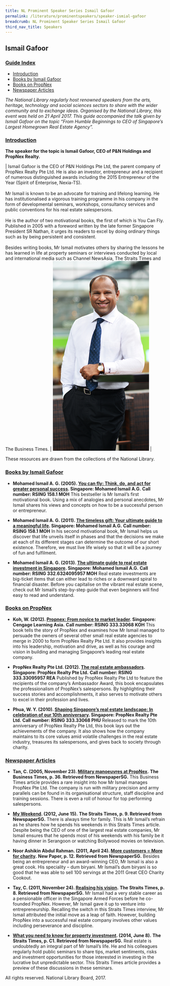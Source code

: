 ```yaml
---
title: NL Prominent Speaker Series Ismail Gafoor
permalink: /literature/prominentspeakers/speaker-ismial-gafoor
breadcrumb: NL Prominent Speaker Series Ismail Gafoor
third_nav_title: Speakers
---
```


## **Ismail Gafoor**

<h3><u>Guide Index</h3></u>

* <u>Introduction</u>
* <u>Books by Ismail Gafoor</u>
* <u>Books on PropNex</u>
* <u>Newspaper Articles</u>

_The National Library regularly host renowned speakers from the arts, heritage, technology and social sciences sectors to share with the wider community and to exchange ideas. Organised by the National Library, this event was held on 21 April 2017. This guide accompanied the talk given by Ismail Gafoor on the topic “From Humble Beginnings to CEO of Singapore’s Largest Homegrown Real Estate Agency”._

<h3><u>Introduction</h3></u>

**The speaker for the topic is Ismail Gafoor, CEO of P&N Holdings and PropNex Realty.**

| Ismail Gafoor is the CEO of P&N Holdings Pte Ltd, the parent company of PropNex Realty Pte Ltd. He is also an investor, entrepreneur and a recipient of numerous distinguished awards including the 2015 Entrepreneur of the Year (Spirit of Enterprise, Nexia-TS). <br><br>Mr Ismail is known to be an advocate for training and lifelong learning. He has institutionalised a vigorous training programme in his company in the form of developmental seminars, workshops, consultancy services and public conventions for his real estate salespersons. <br><br> He is the author of two motivational books, the first of which is You Can Fly. Published in 2005 with a foreword written by the late former Singapore President SR Nathan, it urges its readers to excel by doing ordinary things such as by being persistent and consistent. <br><br> Besides writing books, Mr Ismail motivates others by sharing the lessons he has learned in life at property seminars or interviews conducted by local and international media such as Channel NewsAsia, The Straits Times and The Business Times. | ![Ismail image](/images/literature/prominentspeakers/Ismail-Guide-Pic.png) |

 

These resources are drawn from the collections of the National Library.

 

<h3><u>Books by Ismail Gafoor</u></h3>
 

* **Mohamed Ismail A. G. (2005). [You can fly: Think, do, and act for greater personal success](http://eservice.nlb.gov.sg/item_holding.aspx?bid=12563083). Singapore: Mohamed Ismail A.G.**
**Call number: RSING 158.1 MOH**
This bestseller is Mr Ismail’s first motivational book. Using a mix of analogies and personal anecdotes, Mr Ismail shares his views and concepts on how to be a successful person or entrepreneur.
 

* **Mohamed Ismail A. G. (2011). [The timeless gift: Your ultimate guide to a meaningful life](http://eservice.nlb.gov.sg/item_holding.aspx?bid=14308844). Singapore: Mohamed Ismail A.G.**
**Call number: RSING 158.1 MOH**
In his second motivational book, Mr Ismail helps us discover that life unveils itself in phases and that the decisions we make at each of its different stages can determine the outcome of our short existence. Therefore, we must live life wisely so that it will be a journey of fun and fulfilment.
 

* **Mohamed Ismail A. G. (2013). [The ultimate guide to real estate investment in Singapore](http://eservice.nlb.gov.sg/item_holding.aspx?bid=200132008). Singapore: Mohamed Ismail A.G.**
**Call number: RSING 332.6324095957 MOH**
Real estate investments are big-ticket items that can either lead to riches or a downward spiral to financial disaster. Before you capitalise on the vibrant real estate scene, check out Mr Ismail’s step-by-step guide that even beginners will find easy to read and understand.
 

 

<h3><u>Books on PropNex</u></h3>
 

* **Koh, W. (2012). [Propnex: From novice to market leader](http://eservice.nlb.gov.sg/item_holding.aspx?bid=14631947). Singapore: Cengage Learning Asia.**
**Call number: RSING 333.33068 KOH**
This book tells the story of PropNex and examines how Mr Ismail managed to persuade the owners of several other small real estate agencies to merge in 2000 to form PropNex Realty Pte Ltd. It also provides insights into his leadership, motivation and drive, as well as his courage and vision in building and managing Singapore’s leading real estate company.
 

* **PropNex Realty Pte Ltd. (2012). [The real estate ambassadors](http://eservice.nlb.gov.sg/item_holding.aspx?bid=14633260). Singapore: PropNex Realty Pte Ltd.**
**Call number: RSING 333.33095957 REA**
Published by PropNex Realty Pte Ltd to feature the recipients of the company’s Ambassador Award, this book encapsulates the professionalism of PropNex’s salespersons. By highlighting their success stories and accomplishments, it also serves to motivate others to excel in their profession and lives.
 

* **Phua, W. Y. (2010). [Shaping Singapore’s real estate landscape: In celebration of our 10th anniversary](http://eservice.nlb.gov.sg/item_holding.aspx?bid=13689087). Singapore: PropNex Realty Pte Ltd.**
**Call number: RSING 333.33068 PHU**
Released to mark the 10th anniversary of PropNex Realty Pte Ltd, this book lays out the achievements of the company. It also shows how the company maintains to its core values amid volatile challenges in the real estate industry, treasures its salespersons, and gives back to society through charity.
 

 

<h3><u>Newspaper Articles</h3></u>
 

* **Tan, C. (2005, November 23). [Military manoeuvres at PropNex](http://eresources.nlb.gov.sg/newspapers/Digitised/Article/biztimes20051123-1.2.45.3).**
**The Business Times, p. 36. Retrieved from NewspaperSG.**
This Business Times article provides a rare insight into how Mr Ismail manages PropNex Pte Ltd. The company is run with military precision and army parallels can be found in its organisational structure, staff discipline and training sessions. There is even a roll of honour for top performing salespersons.
 

* **[My Weekend](http://eresources.nlb.gov.sg/newspapers/Digitised/Article/straitstimes20120615-2.2.72.8.9). (2012, June 15).**
**The Straits Times, p. 9. Retrieved from NewspaperSG.**
There is always time for family. This is Mr Ismail’s refrain as he shares how he spends his weekends in this Straits Times article. Despite being the CEO of one of the largest real estate companies, Mr Ismail ensures that he spends most of his weekends with his family be it having dinner in Serangoon or watching Bollywood movies on television.
 

* **Noor Ashikin Abdul Rahman. (2011, April 24). [More customers = More for charity](http://eresources.nlb.gov.sg/newspapers/Digitised/Article/newpaper20110424-1.2.3.7.1).**
**New Paper, p. 12. Retrieved from NewspaperSG.**
Besides being an entrepreneur and an award-winning CEO, Mr Ismail is also a great cook. His speciality – dum biryani. Mr Ismail’s dum biryani is so good that he was able to sell 100 servings at the 2011 Great CEO Charity Cookout.
 

* **Tay, C. (2011, November 24). [Realising his vision](http://eresources.nlb.gov.sg/newspapers/Digitised/Article/straitstimes20111124-1.2.101.5).**
**The Straits Times, p. 8. Retrieved from NewspaperSG.**
Mr Ismail had a very stable career as a pensionable officer in the Singapore Armed Forces before he co-founded PropNex. However, Mr Ismail gave it up to venture into entrepreneurship. Recalling the switch in this Straits Times interview, Mr Ismail attributed the initial move as a leap of faith. However, building PropNex into a successful real estate company involves other values including perseverance and discipline.
 

* **[What you need to know for property investment](http://eresources.nlb.gov.sg/newspapers/Digitised/Article/straitstimes20140608-1.2.89). (2014, June 8).**
**The Straits Times, p. C1. Retrieved from NewspaperSG.**
Real estate is undoubtedly an integral part of Mr Ismail’s life. He and his colleagues regularly hold public seminars to share tips, market sentiments, risks and investment opportunities for those interested in investing in the lucrative but unpredictable sector. This Straits Times article provides a preview of these discussions in these seminars.
 

All rights reserved. National Library Board, 2017.